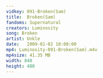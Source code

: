 ```yaml
---
vidkey: 091-Broken(Sam)
title:  Broken(Sam)
fandoms: Supernatural
creators: Luminosity
song: Broken
artist: Unkle
date:   2009-01-02 10:00:00
mp4: Luminosity-091-Broken(Sam).m4v
mp4size: 41.35 MB
width: 848
height: 480
---
```



  